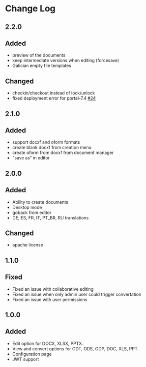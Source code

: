 # Change Log

## 2.2.0
## Added
- preview of the documents
- keep intermediate versions when editing (forcesave)
- Galician empty file templates

## Changed
- checkin/checkout instead of lock/unlock
- fixed deployment error for portal-7.4 [#24](https://github.com/ONLYOFFICE/onlyoffice-liferay/issues/24)

## 2.1.0
## Added
- support docxf and oform formats
- create blank docxf from creation menu
- create oform from docxf from document manager
- "save as" in editor

## 2.0.0
## Added
- Ability to create documents
- Desktop mode
- goback from editor
- DE, ES, FR, IT, PT_BR, RU translations

## Changed
- apache license

## 1.1.0
## Fixed
- Fixed an issue with collaborative editing
- Fixed an issue when only admin user could trigger convertation
- Fixed an issue with user permissions

## 1.0.0
## Added
- Edit option for DOCX, XLSX, PPTX.
- View and convert options for ODT, ODS, ODP, DOC, XLS, PPT.
- Configuration page
- JWT support